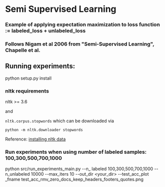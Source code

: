 # Semi Supervised Learning

### Example of applying expectation maximization to loss function := labeled_loss + unlabeled_loss

### Follows Nigam et al 2006 from "Semi-Supervised Learning", Chapelle et al.

## Running experiments:
python setup.py install

### nltk requirements
nltk >= 3.6

and

```nltk.corpus.stopwords```
which can be downloaded via

```python -m nltk.downloader stopwords```

Reference: [installing nltk data](https://www.nltk.org/data.html#installing-nltk-data)

### Run experiments when using number of labeled samples: 100,300,500,700,1000
python src/run_experiments_main.py --n_
labeled 100,300,500,700,1000 --n_unlabeled 10000 --max_iters 10 --out_dir <your_dir>  --test_acc_plot
_fname test_acc_rmv_zero_docs_keep_headers_footers_quotes.png

